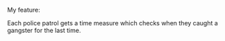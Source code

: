 My feature:

Each police patrol gets a time measure which checks when they caught a gangster for the last time.
